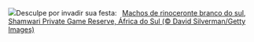 ![](https://www.bing.com/th?id=OHR.ShamwariRhino_PT-BR2578968454_UHD.jpg&w=1000)Desculpe por invadir sua festa:&nbsp;&ensp;[Machos de rinoceronte branco do sul, Shamwari Private Game Reserve, África do Sul (© David Silverman/Getty Images)](https://www.bing.com/th?id=OHR.ShamwariRhino_PT-BR2578968454_UHD.jpg)
<br><br/>
